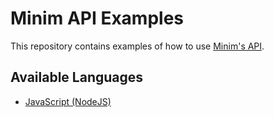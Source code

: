 # Minim API Examples

This repository contains examples of how to use [Minim's API](https://my.minim.co/api_doc).


## Available Languages

- [JavaScript (NodeJS)](js/README.md)
